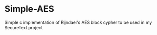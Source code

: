 # Simple-AES
Simple c implementation of Rijndael's AES block cypher to be used in my SecureText project
